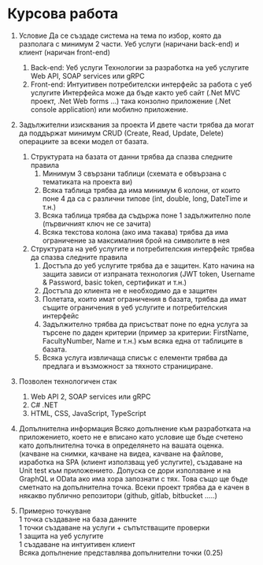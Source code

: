 # Курсова работа

1.	Условие
Да се създаде система на тема по избор, която да разполага с минимум 2 части. Уеб услуги (наричани back-end) и клиент (наричан front-end)
    1.	Back-end: Уеб услуги 
Технологии за разработка на уеб услугите Web API, SOAP services или gRPC
    2.	Front-end: Интуитивен потребителски интерфейс за работа с уеб услугите
Интерфейса може да бъде както уеб сайт (.Net MVC проект, .Net Web forms …) така конзолно приложение (.Net console application) или мобилно приложение.

2.	Задължителни изисквания за проекта
И двете части трябва да могат да поддържат минимум CRUD (Create, Read, Update, Delete) операциите за всеки модел от базата.
    1.	Структурата на базата от данни трябва да спазва следните правила
        1.	Минимум 3 свързани таблици (схемата е обвързана с тематиката на проекта ви)
        2.	Всяка таблица трябва да има минимум 6 колони, от които поне 4 да са с различни типове (int, double, long, DateTime и т.н.)
        3.	Всяка таблица трябва да съдържа поне 1 задължително поле (първичният ключ не се зачита)
        4.  Всяка текстова колона (ако има такава) трябва да има ограничение за максималния брой на символите в нея
    2.	Структурата на уеб услугите и потребителския интерфейс трябва да спазва следните правила
        1.	Достъпа до уеб услугите трябва да е защитен. Като начина на защита зависи от изпраната технология (JWT token, Username & Password, basic token, сертификат и т.н.)
        2.	Достъпа до клиента не е необходимо да е защитен
        3.	Полетата, които имат ограничения в базата, трябва да имат същите ограничения в уеб услугите и потребителския интерфейс
        4.	Задължително трябва да присъстват поне по една услуга за търсене по даден критерии (пример за критерии: FirstName, FacultyNumber, Name и т.н.) към всяка една от таблиците в базата.
        5.	Всяка услуга извличаща списък с елементи трябва да предлага и възможност за тяхното странициране.

3.	Позволен технологичен стак
    1.	Web API 2, SOAP services или gRPC
    2.	C# .NET
    3.	HTML, CSS, JavaScript, TypeScript

4.	Допълнителна информация
Всяко допълнение към разработката на приложението, което не е вписано като условие ще бъде счетено като допълнителна точка в определянето на вашата оценка. (качване на снимки, качване на видеа, качване на файлове, изработка на SPA (клиент използващ уеб услугите), създаване на Unit test към приложението.
Допуска се дори използване и на GraphQL и OData ако има хора запознати с тях. Това също ще бъде сметнато на допълнителна точка.
Всеки проект трябва да е качен в някакво публично репозитори (github, gitlab, bitbucket …..)

5.	Примерно точкуване\
1 точка създаване на база данните\
1 точки създаване на услуги + съпътстващите проверки\
1 защита на уеб услугите\
1 създаване на интуитивен клиент\
Всяка допълнение представлява допълнителни точки (0.25)
